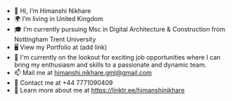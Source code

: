 - 👋 Hi, I’m Himanshi Nikhare
- 🌍 I’m living in United Kingdom
- 🎓 I’m currently pursuing Msc in Digital Architecture & Construction from Nottingham Trent University
- 🖥️ View my Portfolio at (add link)
- 👀 I'm currently on the lookout for exciting job opportunities where I can bring my enthusiasm and skills to a passionate and dynamic team.
- 📫 Mail me at himanshi.nikhare.gml@gmail.com
- 📱 Contact me at +44 7771090409
- 🔗 Learn more about me at https://linktr.ee/himanshinikhare

<!---
himanshinikhare77/himanshinikhare77 is a ✨ special ✨ repository because its `README.md` (this file) appears on your GitHub profile.
You can click the Preview link to take a look at your changes.
--->
